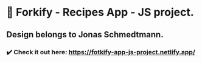 # 🍛 Forkify - Recipes App - JS project.

## Design belongs to Jonas Schmedtmann.

### ✔️ Check it out here: https://fotkify-app-js-project.netlify.app/
